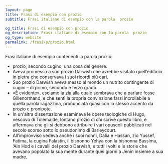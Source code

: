 ```yaml
---
layout: page
title: Frasi di esempio con prozio 
subtitle: Frasi italiane di esempio con la parola  prozio

og_title: Frasi di esempio con prozio 
og_description: Frasi italiane di esempio con la parola  prozio
og_type: website
permalink: /frasi/p/prozio.html
---
```


Frasi italiane di esempio contenenti la parola prozio:


- prozio, secondo cugino, una cosa del genere.
- Aveva promesso a suo prozio Darwish che avrebbe visitato quell’edificio in pietra che conservava i suoi ricordi più cari.
- Suo prozio Darwish aveva messo al mondo un nutrito contingente di cugini – di primo, secondo e terzo grado.
- «È evidente», esclamò la zia alla quale sembrava che a parlare fosse Gillenormand, e che sentì la propria convinzione farsi incrollabile a quella parola ragazzina, pronunciata quasi con lo stesso accento da prozio e pronipote.
- In un'altra dissertazione esaminava le opere teologiche di Hugo, vescovo di Tolemaide, lontano prozio di chi scrive questo libro, e affermava che gli si debbono attribuire i vari opuscoli pubblicati nel secolo scorso sotto lo pseudonimo di Barleycourt.
- All’improvviso vedeva anche i suoi nonni, Dalia e Hassan, zio Yussef, Fatima, la cugina Falastin, il bisnonno Yehya con la bisnonna Bassima, ‘Ain Hod e i cavalli del prozio Darwish, e tutti i volti e le storie che avevano popolato la sua mente durante quei giorni a Jenin insieme a sua madre.
